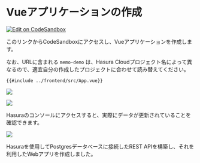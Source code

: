 # Vueアプリケーションの作成

[![Edit on CodeSandbox](https://codesandbox.io/static/img/play-codesandbox.svg)](https://codesandbox.io/s/github/kou029w/hasura-rest-hands-on/tree/main/frontend?file=/src/App.vue)

このリンクからCodeSandboxにアクセスし、Vueアプリケーションを作成します。

なお、URLに含まれる `memo-demo` は、Hasura Cloudプロジェクト名によって異なるので、適宜自分の作成したプロジェクトに合わせて読み替えてください。

```vue
{{#include ../frontend/src/App.vue}}
```

![](https://lh3.googleusercontent.com/Z6UJraog11NnBg8lhyrAcdWRhfTEjTbOMv2kRLGTDzJF-d28Bn4MN7W-kymVztsbMa5SGXx8qS-NQoKF9o_pu2UlI9FJyS4AljIEOcJMULEsic-jk5TbOHtBF0eCerbGaQAcxb45qw=w1280)

![](https://lh3.googleusercontent.com/WYpxLUGM52BZ0m5cQ_ZsEjfljdwLbaFkN47XTKp0Z9BPsDPhVImcR3rt9oWop-59ABCF2ubfsQOw2yyZAoT1GIkcjnZ4DCReg5Qn22pyOVT6DblipYIg3S0OZekcCziKxX9Fc6x_BA=w1280)

Hasuraのコンソールにアクセスすると、実際にデータが更新されていることを確認できます。

![](https://lh3.googleusercontent.com/twteosRUkmMlBoa8PXU3UXC9umek-TzQ1kwOWZIShW7fKvW_4tVtG7B3Ue-olldhxh05x1JTFtt_Oxn2nLxcDPEGBv32bkE2zjpqL7heEjV54jkDgYqOm1tEq02qvnKoqu5yaSKRZA=w800)

Hasuraを使用してPostgresデータベースに接続したREST APIを構築し、それを利用したWebアプリを作成しました。
